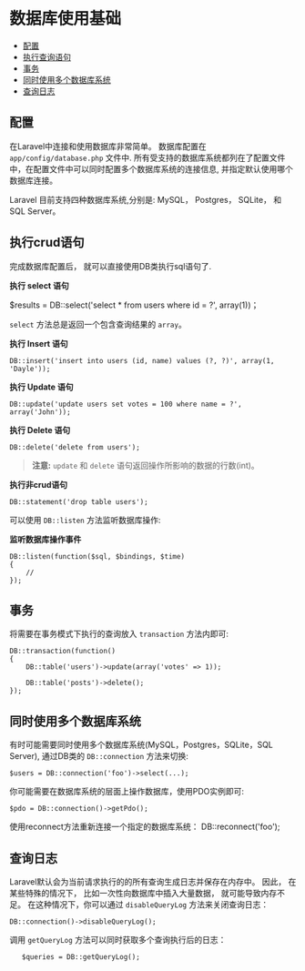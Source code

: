 # 数据库使用基础

- [配置](#configuration)
- [执行查询语句](#running-queries)
- [事务](#database-transactions)
- [同时使用多个数据库系统](#accessing-connections)
- [查询日志](#query-logging)

<a name="configuration"></a>
## 配置

在Laravel中连接和使用数据库非常简单。 数据库配置在 `app/config/database.php` 文件中. 所有受支持的数据库系统都列在了配置文件中，在配置文件中可以同时配置多个数据库系统的连接信息, 并指定默认使用哪个数据库连接。

Laravel 目前支持四种数据库系统,分别是: MySQL， Postgres， SQLite， 和 SQL Server。

<a name="running-queries"></a>
## 执行crud语句

完成数据库配置后， 就可以直接使用DB类执行sql语句了.

**执行 select 语句**

  $results = DB::select('select * from users where id = ?', array(1))；

`select` 方法总是返回一个包含查询结果的 `array`。

**执行 Insert 语句**

	DB::insert('insert into users (id, name) values (?, ?)', array(1, 'Dayle'));

**执行 Update 语句**

	DB::update('update users set votes = 100 where name = ?', array('John'));

**执行 Delete 语句**

	DB::delete('delete from users');

> **注意:** `update` 和 `delete` 语句返回操作所影响的数据的行数(int)。

**执行非crud语句**

	DB::statement('drop table users');

可以使用 `DB::listen` 方法监听数据库操作:

**监听数据库操作事件**

	DB::listen(function($sql, $bindings, $time)
	{
		//
	});

<a name="database-transactions"></a>
## 事务

将需要在事务模式下执行的查询放入 `transaction` 方法内即可:

	DB::transaction(function()
	{
		DB::table('users')->update(array('votes' => 1));

		DB::table('posts')->delete();
	});

<a name="accessing-connections"></a>
## 同时使用多个数据库系统

有时可能需要同时使用多个数据库系统(MySQL，Postgres，SQLite，SQL Server), 通过DB类的 `DB::connection` 方法来切换:

	$users = DB::connection('foo')->select(...);

你可能需要在数据库系统的层面上操作数据库，使用PDO实例即可:

	$pdo = DB::connection()->getPdo();

使用reconnect方法重新连接一个指定的数据库系统：
	DB::reconnect('foo');

<a name="query-logging"></a>
## 查询日志

Laravel默认会为当前请求执行的的所有查询生成日志并保存在内存中。 因此， 在某些特殊的情况下， 比如一次性向数据库中插入大量数据， 就可能导致内存不足。 在这种情况下，你可以通过 `disableQueryLog` 方法来关闭查询日志：

	DB::connection()->disableQueryLog();

调用 `getQueryLog` 方法可以同时获取多个查询执行后的日志：

       $queries = DB::getQueryLog();
